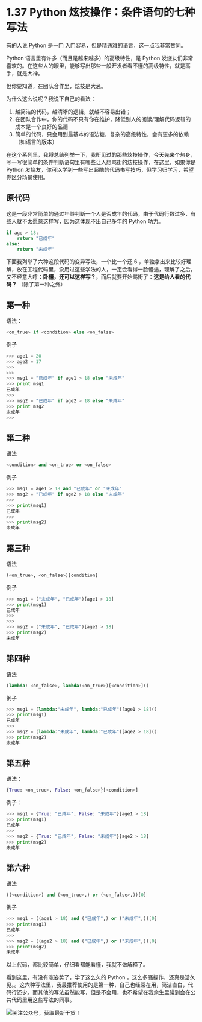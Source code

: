 # 1.37 Python 炫技操作：条件语句的七种写法

有的人说 Python 是一门 入门容易，但是精通难的语言，这一点我非常赞同。

Python 语言里有许多（而且是越来越多）的高级特性，是 Python 发烧友们非常喜欢的。在这些人的眼里，能够写出那些一般开发者看不懂的高级特性，就是高手，就是大神。

但你要知道，在团队合作里，炫技是大忌。

为什么这么说呢？我说下自己的看法：
1. 越简洁的代码，越清晰的逻辑，就越不容易出错；
2. 在团队合作中，你的代码不只有你在维护，降低别人的阅读/理解代码逻辑的成本是一个良好的品德
3. 简单的代码，只会用到最基本的语法糖，复杂的高级特性，会有更多的依赖（如语言的版本）

在这个系列里，我将总结列举一下，我所见过的那些炫技操作，今天先来个热身，写一写很简单的条件判断语句里有哪些让人想骂街的炫技操作，在这里，如果你是 Python 发烧友，你可以学到一些写出超酷的代码书写技巧，但学习归学习，希望你区分场景使用。

## 原代码

这是一段非常简单的通过年龄判断一个人是否成年的代码，由于代码行数过多，有些人就不太愿意这样写，因为这体现不出自己多年的 Python 功力。
```python
if age > 18:
    return "已成年"
else:
    return "未成年"
```

下面我列举了六种这段代码的变异写法，一个比一个还 6 ，单独拿出来比较好理解，放在工程代码里，没用过这些学法的人，一定会看得一脸懵逼，理解了之后，又不经意大呼：**卧槽，还可以这样写？**，而后就要开始骂街了：**这是给人看的代码？**  （除了第一种之外）

## 第一种

语法：

```python
<on_true> if <condition> else <on_false> 
```

例子

```python
>>> age1 = 20
>>> age2 = 17
>>> 
>>> 
>>> msg1 = "已成年" if age1 > 18 else "未成年"
>>> print msg1
已成年
>>> 
>>> msg2 = "已成年" if age2 > 18 else "未成年"
>>> print msg2
未成年
>>> 
```

## 第二种

语法

```python
<condition> and <on_true> or <on_false>
```

例子

```python
>>> msg1 = age1 > 18 and "已成年" or "未成年"
>>> msg2 = "已成年" if age2 > 18 else "未成年"
>>> 
>>> print(msg1)
已成年
>>> 
>>> print(msg2)
未成年
```

## 第三种

语法

```python
(<on_true>, <on_false>)[condition]
```

例子

```python
>>> msg1 = ("未成年", "已成年")[age1 > 18]
>>> print(msg1)
已成年
>>> 
>>> 
>>> msg2 = ("未成年", "已成年")[age2 > 18]
>>> print(msg2)
未成年
```

## 第四种

语法

```python
(lambda: <on_false>, lambda:<on_true>)[<condition>]()
```

例子

```python
>>> msg1 = (lambda:"未成年", lambda:"已成年")[age1 > 18]()
>>> print(msg1)
已成年
>>> 
>>> msg2 = (lambda:"未成年", lambda:"已成年")[age2 > 18]()
>>> print(msg2)
未成年
```

## 第五种

语法：

```python
{True: <on_true>, False: <on_false>}[<condition>]
```

例子：

```python
>>> msg1 = {True: "已成年", False: "未成年"}[age1 > 18]
>>> print(msg1)
已成年
>>> 
>>> msg2 = {True: "已成年", False: "未成年"}[age2 > 18]
>>> print(msg2)
未成年
```

## 第六种

语法

```python
((<condition>) and (<on_true>,) or (<on_false>,))[0]
```

例子

```python
>>> msg1 = ((age1 > 18) and ("已成年",) or ("未成年",))[0]
>>> print(msg1)
已成年
>>> 
>>> msg2 = ((age2 > 18) and ("已成年",) or ("未成年",))[0]
>>> print(msg2)
未成年
```

以上代码，都比较简单，仔细看都能看懂，我就不做解释了。

看到这里，有没有涨姿势了，学了这么久的 Python ，这么多骚操作，还真是活久见。。这六种写法里，我最推荐使用的是第一种，自己也经常在用，简洁直白，代码行还少。而其他的写法虽然能写，但是不会用，也不希望在我余生里碰到会在公共代码里用这些写法的同事。

![关注公众号，获取最新干货！](http://image.python-online.cn/image-20200320125724880.png)